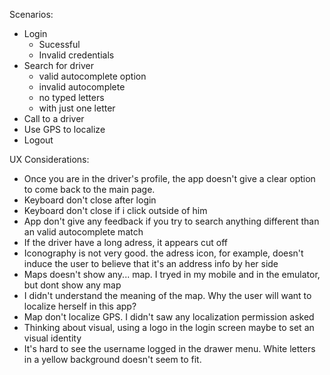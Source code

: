 Scenarios:
- Login
  - Sucessful
  - Invalid credentials
- Search for driver
  - valid autocomplete option
  - invalid autocomplete
  - no typed letters
  - with just one letter
- Call to a driver
- Use GPS to localize
- Logout

UX Considerations:
 - Once you are in the driver's profile, the app doesn't give a clear option to come back to the main page.
 - Keyboard don't close after login
 - Keyboard don't close if i click outside of him
 - App don't give any feedback if you try to search anything different than an valid autocomplete match
 - If the driver have a long adress, it appears cut off
 - Iconography is not very good. the adress icon, for example, doesn't induce the user to believe that it's an address info by her side
 - Maps doesn't show any... map. I tryed in my mobile and in the emulator, but dont show any map
 - I didn't understand the meaning of the map. Why the user will want to localize herself in this app?
 - Map don't localize GPS. I didn't saw any localization permission asked
 - Thinking about visual, using a logo in the login screen maybe to set an visual identity
 - It's hard to see the username logged in the drawer menu. White letters in a yellow background doesn't seem to fit.
 
